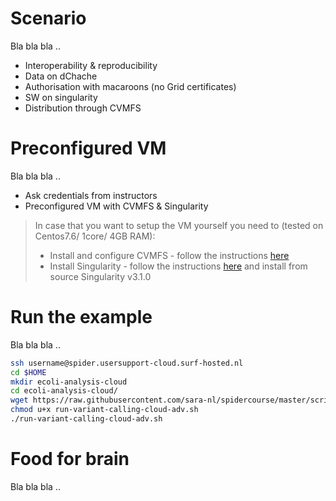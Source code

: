 # Scenario

Bla bla bla ..

- Interoperability & reproducibility
- Data on dChache
- Authorisation with macaroons (no Grid certificates)
- SW on singularity
- Distribution through CVMFS

# Preconfigured VM

Bla bla bla ..

- Ask credentials from instructors
- Preconfigured VM with CVMFS & Singularity

> In case that you want to setup the VM yourself you need to (tested on Centos7.6/ 1core/ 4GB RAM):
>  - Install and configure CVMFS - follow the instructions [here](http://doc.grid.surfsara.nl/en/latest/Pages/Advanced/softdrive_on_laptop.html#softdrive-on-laptop)
>  - Install Singularity - follow the instructions [here](https://sylabs.io/guides/3.0/user-guide/installation.html) and install from source Singularity v3.1.0


# Run the example

Bla bla bla ..

```sh
ssh username@spider.usersupport-cloud.surf-hosted.nl 
cd $HOME
mkdir ecoli-analysis-cloud
cd ecoli-analysis-cloud/
wget https://raw.githubusercontent.com/sara-nl/spidercourse/master/scripts/run-variant-calling-cloud-adv.sh
chmod u+x run-variant-calling-cloud-adv.sh
./run-variant-calling-cloud-adv.sh
```

# Food for brain

Bla bla bla ..


